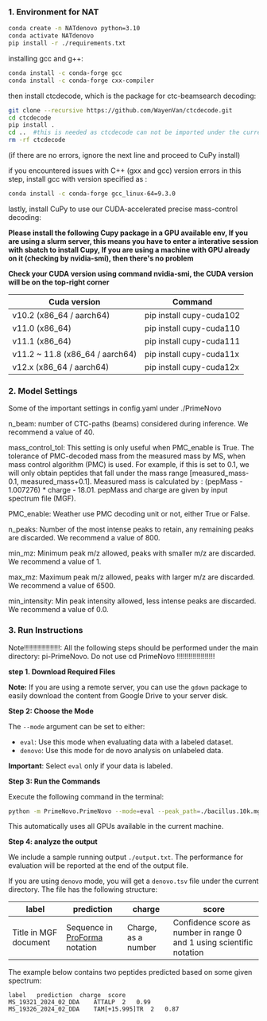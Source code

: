 ### 1. Environment for NAT

```bash
conda create -n NATdenovo python=3.10
conda activate NATdenovo
pip install -r ./requirements.txt
```

installing gcc and g++:

```bash
conda install -c conda-forge gcc
conda install -c conda-forge cxx-compiler
```

then install ctcdecode, which is the package for ctc-beamsearch decoding: 
```bash
git clone --recursive https://github.com/WayenVan/ctcdecode.git
cd ctcdecode
pip install .
cd ..  #this is needed as ctcdecode can not be imported under the current directory
rm -rf ctcdecode
```

(if there are no errors, ignore the next line and proceed to CuPy install)

if you encountered issues with C++ (gxx and gcc) version errors in this step, install gcc with version specified as :
```bash
conda install -c conda-forge gcc_linux-64=9.3.0
```

lastly, install CuPy to use our CUDA-accelerated precise mass-control decoding:

**Please install the following Cupy package in a GPU available env, If you are using a slurm server, this means you have to enter a interative session with sbatch to install Cupy, If you are using a machine with GPU already on it (checking by nvidia-smi), then there's no problem**

**Check your CUDA version using command nvidia-smi, the CUDA version will be on the top-right corner**

| Cuda version |	Command |
|-------------------|--------|
|v10.2 (x86_64 / aarch64)	|pip install cupy-cuda102 |
|v11.0 (x86_64) |	pip install cupy-cuda110 |
|v11.1 (x86_64) |	pip install cupy-cuda111 |
|v11.2 ~ 11.8 (x86_64 / aarch64) |	pip install cupy-cuda11x |
|v12.x (x86_64 / aarch64) |	pip install cupy-cuda12x |


### 2. Model Settings

Some of the important settings in config.yaml under ./PrimeNovo

n_beam: number of CTC-paths (beams) considered during inference. We recommend a value of 40.

mass_control_tol: This setting is only useful when PMC_enable is True. The tolerance of PMC-decoded mass from the measured mass by MS, when mass control algorithm (PMC) is used. For example, if this is set to 0.1, we will only obtain peptides that fall under the mass range [measured_mass-0.1, measured_mass+0.1]. Measured mass is calculated by : (pepMass - 1.007276) * charge - 18.01. pepMass and charge are given by input spectrum file (MGF).

PMC_enable: Weather use PMC decoding unit or not, either True or False.

n_peaks: Number of the most intense peaks to retain, any remaining peaks are discarded. We recommend a value of 800.

min_mz: Minimum peak m/z allowed, peaks with smaller m/z are discarded. We recommend a value of 1.

max_mz: Maximum peak m/z allowed, peaks with larger m/z are discarded. We recommend a value of 6500.

min_intensity: Min peak intensity allowed, less intense peaks are discarded. We recommend a value of 0.0.

### 3. Run Instructions

Note!!!!!!!!!!!!!!!!!!: All the following steps should be performed under the main directory: pi-PrimeNovo. Do not use cd PrimeNovo !!!!!!!!!!!!!!!!!!!

**step 1. Download Required Files**

**Note:** If you are using a remote server, you can use the `gdown` package to easily download the content from Google Drive to your server disk.

**Step 2: Choose the Mode**

The `--mode` argument can be set to either:

- `eval`: Use this mode when evaluating data with a labeled dataset.
- `denovo`: Use this mode for de novo analysis on unlabeled data.

**Important**: Select `eval` only if your data is labeled.

**Step 3: Run the Commands**

Execute the following command in the terminal:

```bash
python -m PrimeNovo.PrimeNovo --mode=eval --peak_path=./bacillus.10k.mgf --model=./model_massive.ckpt
```

This automatically uses all GPUs available in the current machine.

**Step 4: analyze the output**

We include a sample running output ```./output.txt```. The performance for evaluation will be reported at the end of the output file.

If you are using ```denovo``` mode, you will get a ```denovo.tsv``` file under the current directory. The file has the following structure:

| label | prediction | charge | score |
| --- | --- | --- | --- |
| Title in MGF document | Sequence in [ProForma](https://doi.org/10.1021/acs.jproteome.1c00771) notation| Charge, as a number | Confidence score as number in range 0 and 1 using scientific notation |

The example below contains two peptides predicted based on some given spectrum:

```tsv
label	prediction	charge	score
MS_19321_2024_02_DDA	ATTALP	2	0.99
MS_19326_2024_02_DDA	TAM[+15.995]TR	2	0.87
```